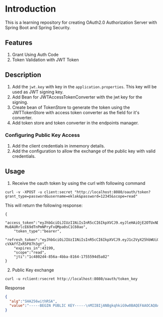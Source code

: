 # Introduction

This is a learning repository for creating OAuth2.0 Authorization Server with Spring Boot and Spring Security.

## Features

1. Grant Using Auth Code
2. Token Validation with JWT Token

## Description

1. Add the `jwt.key` with key in the `application.properties`. This key will be used as JWT signing key.
2. Add Bean for JWTAccessTokenConverter with the jwt key for the signing.
3. Create bean of TokenStore to generate the token using the JWTTokenStore with access token converter as the field for it's converter.
4. Add token store and token converter in the endpoints manager.

### Configuring Public Key Access

1. Add the client credentials in inmemory details.
2. Add the configuration to allow the exchange of the public key with valid credentials.

## Usage

1. Receive the oauth token by using the curl with following command
```curl
curl -v -XPOST -u client:secret "http://localhost:8080/oauth/token?grant_type=password&username=eklak&password=12345&scope=read" 
```
This will return the following response:
```curl
{
    "access_token":"eyJhbGciOiJIUzI1NiIsInR5cCI6IkpXVCJ9.eyJleHAiOjE2OTUxNDYwNTYsInVzZXJfbmFtZSI6ImVrbGFrIiwiYXV0aG9yaXRpZXMiOlsicmVhZCJdLCJqdGkiOiIxYzQ4MDJkNC04NTZhLTRiYmEtODE2NC0xNzU1NTk0ZDVhODIiLCJjbGllbnRfaWQiOiJjbGllbnQiLCJzY29wZSI6WyJyZWFkIl19.SroAvG-Mu8AURrlcE69dTnPmNPryFxQMpa0sC1C60ao",
    "token_type":"bearer",
    "refresh_token":"eyJhbGciOiJIUzI1NiIsInR5cCI6IkpXVCJ9.eyJ1c2VyX25hbWUiOiJla2xhayIsInNjb3BlIjpbInJlYWQiXSwiYXRpIjoiMWM0ODAyZDQtODU2YS00YmJhLTgxNjQtMTc1NTU5NGQ1YTgyIiwiZXhwIjoxNjk3Njk0ODU2LCJhdXRob3JpdGllcyI6WyJyZWFkIl0sImp0aSI6IjE5ODU2YTdhLWZhMjYtNDUwNi04Y2E5LTFmN2RlNjY4ODk2ZSIsImNsaWVudF9pZCI6ImNsaWVudCJ9.JpoRsRTDO3pP5Ab8GTWZOWWM7-cVXAffZxR5P87h3gY",
    "expires_in":43199,
    "scope":"read",
    "jti":"1c4802d4-856a-4bba-8164-1755594d5a82"
}
```

2. Public Key exchange

```curl
curl -u rclient:rsecret http://localhost:8080/oauth/token_key
```

Response
```json
{
  "alg":"SHA256withRSA",
  "value":"-----BEGIN PUBLIC KEY-----\nMIIBIjANBgkqhkiG9w0BAQEFAAOCAQ8AMIIBCgKCAQEA0NsCeAzozd6eH4ug5Sr+dXzVxN05yk/bexl0KI0qckfNzkofZrtb0oLJH0durho2eP0gzWSQUOt+kHpGOIcwy70GXhqcFH7rfaLF4Z+u01U1IPdVfhoFxX+bDuy8Lw/U2AHvktq0T5CLNaH37q3tey+Kv9xGz9hpSTKCr8HGw9OM1OojE/vKj5MQdbh7o3E0iRdX267FGFgABHXtxCBfI717LVRL3sXfY5uI1ChnklUhDoMr48Uu7i1Jxr9YEWPkUUYMfdzK67XT4yvVRZT2vOXcFtEtNlogWw+lzY7hLyLXGuom+z4KUHcylFnZv5cXGBKOlvowemr4tn/QamnpewIDAQAB\n-----END PUBLIC KEY-----"
}
```
